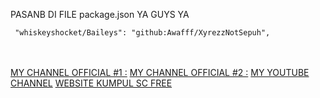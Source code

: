 PASANB DI FILE package.json  YA GUYS YA

```
 "whiskeyshocket/Baileys": "github:Awafff/XyrezzNotSepuh",
```

<br><br>
<a href="https://whatsapp.com/channel/0029VacxTsC8F2p5dshCmq3r">MY CHANNEL OFFICIAL #1 :</a>
<a href="https://whatsapp.com/channel/0029VaofHDeI7BeLcrFY9744">MY CHANNEL OFFICIAL #2 :</a>
<a href="https://www.youtube.com/@RerezzOffc">MY YOUTUBE CHANNEL</a>
<a href="https://free.for.all.by.xyrezz.shopwebsite.my.id">WEBSITE KUMPUL SC FREE</a>
